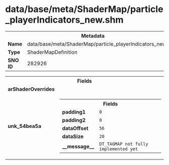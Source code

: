 <h1>data/base/meta/ShaderMap/particle_playerIndicators_new.shm</h1><table><tr><th colspan="100%">Metadata</th></tr><tr><td><b>Name</b></td><td>data/base/meta/ShaderMap/particle_playerIndicators_new.shm</td></tr><tr><td><b>Type</b></td><td>ShaderMapDefinition</td></tr><tr><td><b>SNO ID</b></td><td>282926</td></tr></table>

<table><tr><th colspan="100%">Fields</th></tr><tr><td><b>arShaderOverrides</b></td><td></td></tr><tr><td><b>unk_54bea5a</b></td><td><table><tr><th colspan="100%">Fields</th></tr><tr><td><b>padding1</b></td><td><code>0</code></td></tr><tr><td><b>padding2</b></td><td><code>0</code></td></tr><tr><td><b>dataOffset</b></td><td><code>56</code></td></tr><tr><td><b>dataSize</b></td><td><code>20</code></td></tr><tr><td><b>__message__</b></td><td><code>DT_TAGMAP not fully implemented yet</code></td></tr></table>

</td></tr></table>

